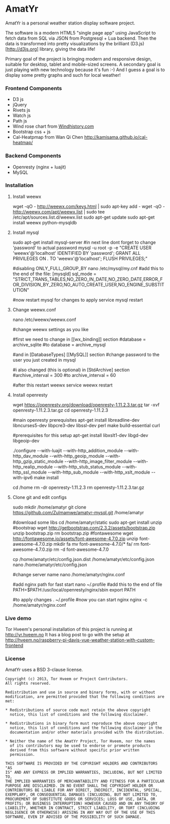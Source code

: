 # AmatYr

AmatYr is a personal weather station display software project.

The software is a modern HTML5 "single page app" using JavaScript to fetch data from SQL via JSON from Postgresql + Lua backend. Then the data is transformed into pretty visualizations by the brilliant (D3.js)[http://d3js.org] library, giving the data life!

Primary goal of the project is bringing modern and responsive design, suitable for desktop, tablet and mobile-sized screens. A secondary goal is just playing with new technology because it's fun :-) And I guess a goal is to display some pretty graphs and such for local weather!

### Frontend Components

-    D3 js
-    jQuery
-    Rivets js
-    Watch js
-    Path js 
-    Wind rose chart from [Windhistory.com](http://windhistory.com/about.html)
-    Bootstrap css + js
-    Cal-Heatpmap from Wan Qi Chen <http://kamisama.github.io/cal-heatmap/>


### Backend Components

-   Openresty (nginx + luajit)
-   MySQL


### Installation

1. Install weewx

    wget -qO - http://weewx.com/keys.html | sudo apt-key add -
    wget -qO - http://weewx.com/apt/weewx.list | sudo tee /etc/apt/sources.list.d/weewx.list
    sudo apt-get update
    sudo apt-get install weewx python-mysqldb

2. Install mysql

    sudo apt-get install mysql-server
    #in next line dont forget to change 'password' to actual password
    mysql -u root -p -e "CREATE USER 'weewx'@'localhost' IDENTIFIED BY 'password'; GRANT ALL PRIVILEGES ON *.* TO 'weewx'@'localhost'; FLUSH PRIVILEGES;"

    #disabling ONLY_FULL_GROUP_BY
    nano /etc/mysql/my.cnf
    #add this to the end of the file:
    [mysqld]
    sql_mode = "STRICT_TRANS_TABLES,NO_ZERO_IN_DATE,NO_ZERO_DATE,ERROR_FOR_DIVISION_BY_ZERO,NO_AUTO_CREATE_USER,NO_ENGINE_SUBSTITUTION"

    #now restart mysql for changes to apply
    service mysql restart

3. Change weewx.conf

    nano /etc/weewx/weewx.conf

    #change weewx settings as you like

    #first we need to change in [[wx_binding]] section
    #database = archive_sqlite
    #to
    database = archive_mysql

    #and in [DatabaseTypes] [[MySQL]] section
    #change password to the user you just created in mysql

    #i also changed (this is optional) in [StdArchive] section
    #archive_interval = 300
    #to
    archive_interval = 60

    #after this restart weewx
    service weewx restart

4. Install openresty

    wget https://openresty.org/download/openresty-1.11.2.3.tar.gz
    tar -xvf openresty-1.11.2.3.tar.gz
    cd openresty-1.11.2.3

    #main openresty prerequisites
    apt-get install libreadline-dev libncurses5-dev libpcre3-dev libssl-dev perl make build-essential curl

    #prerequisites for this setup
    apt-get install libxslt1-dev libgd-dev libgeoip-dev

    ./configure --with-luajit  --with-http_addition_module --with-http_dav_module --with-http_geoip_module --with-http_gzip_static_module --with-http_image_filter_module --with-http_realip_module --with-http_stub_status_module --with-http_ssl_module --with-http_sub_module --with-http_xslt_module --with-ipv6
    make install

    cd /home
    rm -dr openresty-1.11.2.3
    rm openresty-1.11.2.3.tar.gz

5. Clone git and edit configs

    sudo mkdir /home/amatyr
    git clone https://github.com/Zulmamwe/amatyr-mysql.git /home/amatyr

    #download some libs
    cd /home/amatyr/static
    sudo apt-get install unzip
    #bootstrap
    wget http://getbootstrap.com/2.3.2/assets/bootstrap.zip
    unzip bootstrap.zip
    rm bootstrap.zip
    #fontawesome
    wget http://fontawesome.io/assets/font-awesome-4.7.0.zip
    unzip font-awesome-4.7.0.zip
    mkdir fa
    mv font-awesome-4.7.0/* fa/
    rm font-awesome-4.7.0.zip
    rm -d font-awesome-4.7.0

    cp /home/amatyr/etc/config.json.dist /home/amatyr/etc/config.json
    nano /home/amatyr/etc/config.json

    #change server name
    nano /home/amatyr/nginx.conf

    #add nginx path for fast start
    nano ~/.profile
    #add this to the end of file
    PATH=$PATH:/usr/local/openresty/nginx/sbin
    export PATH

    #to apply changes
    . ~/.profile
    #now you can start nginx
    nginx -c /home/amatyr/nginx.conf


### Live demo

Tor Hveem's personal installation of this project is running at <http://yr.hveem.no>
It has a blog post to go with the setup at <http://hveem.no/raspberry-pi-davis-vue-weather-station-with-custom-frontend>

### License

AmatYr uses a BSD 3-clause license.

    Copyright (c) 2013, Tor Hveem or Project Contributors.
    All rights reserved.

    Redistribution and use in source and binary forms, with or without
    modification, are permitted provided that the following conditions are
    met:

    * Redistributions of source code must retain the above copyright
      notice, this list of conditions and the following disclaimer.

    * Redistributions in binary form must reproduce the above copyright
      notice, this list of conditions and the following disclaimer in the
      documentation and/or other materials provided with the distribution.

    * Neither the name of the AmatYr Project, Tor Hveem, nor the names
      of its contributors may be used to endorse or promote products
      derived from this software without specific prior written
      permission.

    THIS SOFTWARE IS PROVIDED BY THE COPYRIGHT HOLDERS AND CONTRIBUTORS "AS
    IS" AND ANY EXPRESS OR IMPLIED WARRANTIES, INCLUDING, BUT NOT LIMITED TO,
    THE IMPLIED WARRANTIES OF MERCHANTABILITY AND FITNESS FOR A PARTICULAR
    PURPOSE ARE DISCLAIMED. IN NO EVENT SHALL THE COPYRIGHT HOLDER OR
    CONTRIBUTORS BE LIABLE FOR ANY DIRECT, INDIRECT, INCIDENTAL, SPECIAL,
    EXEMPLARY, OR CONSEQUENTIAL DAMAGES (INCLUDING, BUT NOT LIMITED TO,
    PROCUREMENT OF SUBSTITUTE GOODS OR SERVICES; LOSS OF USE, DATA, OR
    PROFITS; OR BUSINESS INTERRUPTION) HOWEVER CAUSED AND ON ANY THEORY OF
    LIABILITY, WHETHER IN CONTRACT, STRICT LIABILITY, OR TORT (INCLUDING
    NEGLIGENCE OR OTHERWISE) ARISING IN ANY WAY OUT OF THE USE OF THIS
    SOFTWARE, EVEN IF ADVISED OF THE POSSIBILITY OF SUCH DAMAGE.


